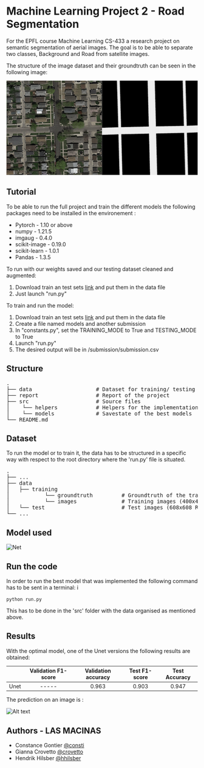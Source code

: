 # Machine Learning Project 2 - Road Segmentation 

For the EPFL course Machine Learning CS-433 a research project on semantic segmentation of aerial images. The goal is to be able to separate two classes, Background and Road from satellite images.

The structure of the image dataset and their groundtruth can be seen in the following image:

![Alt text](/data-label.png?raw=true "Data-Label")


## Tutorial
To be able to run the full project and train the different models the following packages need to be installed in the environement :

- Pytorch - 1.10 or above
- numpy - 1.21.5
- imgaug - 0.4.0
- scikit-image - 0.19.0
- scikit-learn - 1.0.1  
- Pandas - 1.3.5

To run with our weights saved and our testing dataset cleaned and augmented: 
1. Download train an test sets [link](https://www.aicrowd.com/challenges/epfl-ml-road-segmentation/dataset_files) and put them in the data file
2. Just launch "run.py"

To train and run the model: 
1. Download train an test sets [link](https://www.aicrowd.com/challenges/epfl-ml-road-segmentation/dataset_files) and put them in the data file
2. Create a file named models and another submission 
3. In "constants.py", set the TRAINING_MODE to True and TESTING_MODE to True 
4. Launch "run.py" 
7. The desired output will be in /submission/submission.csv

## Structure

<pre>
.  
├── data                    # Dataset for training/ testing the model  
├── report                  # Report of the project  
├── src                     # Source files
│    └── helpers            # Helpers for the implementation of the code  
│    └── models             # Savestate of the best models  
└── README.md  
</pre>

## Dataset

To run the model or to train it, the data has to be structured in a specific way with respect to the root directory where the 'run.py' file is situated. 

<pre>
.  
├── ...  
├── data  
│   ├── training  
│           └── groundtruth         # Groundtruth of the training images (400x400)  
│           └── images              # Training images (400x400 RGB)  
│   └── test                        # Test images (608x608 RGB)  
└── ...  
</pre>

## Model used

![Net](https://user-images.githubusercontent.com/26313021/151218916-fc29920a-4dd3-43a0-9a9c-f678f34cfc08.png)

## Run the code 
In order to run the best model that was implemented the following command has to be sent in a terminal: i
```
python run.py
```
This has to be done in the 'src' folder with the data organised as mentioned above.

## Results
With the optimal model, one of the Unet versions the following results are obtained:


|           | Validation F1-score | Validation accuracy   | Test F1-score | Test Accuracy |
|:---------:|:-------------------:|:---------------------:|:-------------:|:-------------:|
| Unet      |        -----        |         0.963         |     0.903     |     0.947     |

The prediction on an image is :

![Alt text](/results.png?raw=true "Dataset image / Corresponding Groundtruth")
## Authors - LAS MACINAS

- Constance Gontier [@consti](https://github.com/consti)
- Gianna Crovetto [@crovetto](https://github.com/crovetto)
- Hendrik Hilsber [@hhilsber](https://github.com/hhilsber)
